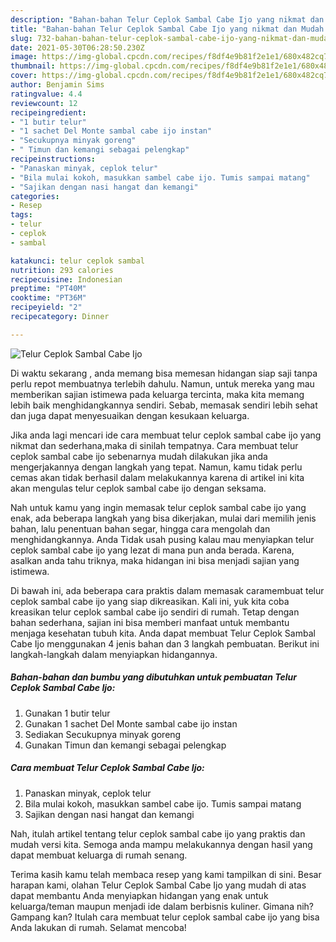 ```yaml
---
description: "Bahan-bahan Telur Ceplok Sambal Cabe Ijo yang nikmat dan Mudah Dibuat"
title: "Bahan-bahan Telur Ceplok Sambal Cabe Ijo yang nikmat dan Mudah Dibuat"
slug: 732-bahan-bahan-telur-ceplok-sambal-cabe-ijo-yang-nikmat-dan-mudah-dibuat
date: 2021-05-30T06:28:50.230Z
image: https://img-global.cpcdn.com/recipes/f8df4e9b81f2e1e1/680x482cq70/telur-ceplok-sambal-cabe-ijo-foto-resep-utama.jpg
thumbnail: https://img-global.cpcdn.com/recipes/f8df4e9b81f2e1e1/680x482cq70/telur-ceplok-sambal-cabe-ijo-foto-resep-utama.jpg
cover: https://img-global.cpcdn.com/recipes/f8df4e9b81f2e1e1/680x482cq70/telur-ceplok-sambal-cabe-ijo-foto-resep-utama.jpg
author: Benjamin Sims
ratingvalue: 4.4
reviewcount: 12
recipeingredient:
- "1 butir telur"
- "1 sachet Del Monte sambal cabe ijo instan"
- "Secukupnya minyak goreng"
- " Timun dan kemangi sebagai pelengkap"
recipeinstructions:
- "Panaskan minyak, ceplok telur"
- "Bila mulai kokoh, masukkan sambel cabe ijo. Tumis sampai matang"
- "Sajikan dengan nasi hangat dan kemangi"
categories:
- Resep
tags:
- telur
- ceplok
- sambal

katakunci: telur ceplok sambal 
nutrition: 293 calories
recipecuisine: Indonesian
preptime: "PT40M"
cooktime: "PT36M"
recipeyield: "2"
recipecategory: Dinner

---
```



![Telur Ceplok Sambal Cabe Ijo](https://img-global.cpcdn.com/recipes/f8df4e9b81f2e1e1/680x482cq70/telur-ceplok-sambal-cabe-ijo-foto-resep-utama.jpg)

Di waktu  sekarang , anda memang bisa memesan hidangan siap saji tanpa perlu repot membuatnya terlebih dahulu. Namun, untuk mereka yang mau memberikan sajian istimewa pada keluarga tercinta, maka kita memang lebih baik menghidangkannya sendiri. Sebab, memasak sendiri lebih sehat dan juga dapat menyesuaikan dengan kesukaan keluarga.

Jika anda lagi mencari ide cara membuat telur ceplok sambal cabe ijo yang nikmat dan sederhana,maka di sinilah tempatnya. Cara membuat telur ceplok sambal cabe ijo  sebenarnya mudah dilakukan jika anda mengerjakannya dengan langkah yang tepat. Namun, kamu tidak perlu cemas akan tidak berhasil dalam melakukannya 
karena di artikel ini kita akan mengulas telur ceplok sambal cabe ijo dengan seksama.  



Nah untuk kamu yang ingin memasak telur ceplok sambal cabe ijo yang enak, ada beberapa langkah yang bisa dikerjakan, mulai dari memilih jenis bahan, lalu penentuan bahan segar, hingga cara mengolah dan menghidangkannya. Anda Tidak usah pusing kalau mau menyiapkan telur ceplok sambal cabe ijo yang lezat di mana pun anda berada. Karena, asalkan anda  tahu triknya, maka hidangan ini bisa menjadi sajian yang istimewa.

Di bawah ini, ada beberapa cara praktis  dalam memasak caramembuat telur ceplok sambal cabe ijo yang siap dikreasikan. Kali ini, yuk kita coba kreasikan telur ceplok sambal cabe ijo sendiri di rumah. Tetap dengan bahan sederhana, sajian ini bisa memberi manfaat untuk membantu menjaga kesehatan tubuh kita. Anda dapat membuat Telur Ceplok Sambal Cabe Ijo menggunakan 4 jenis bahan dan 3 langkah pembuatan. Berikut ini langkah-langkah dalam menyiapkan hidangannya.

<!--inarticleads1-->

##### Bahan-bahan dan bumbu yang dibutuhkan untuk pembuatan Telur Ceplok Sambal Cabe Ijo:

1. Gunakan 1 butir telur
1. Gunakan 1 sachet Del Monte sambal cabe ijo instan
1. Sediakan Secukupnya minyak goreng
1. Gunakan  Timun dan kemangi sebagai pelengkap




<!--inarticleads2-->

##### Cara membuat Telur Ceplok Sambal Cabe Ijo:

1. Panaskan minyak, ceplok telur
1. Bila mulai kokoh, masukkan sambel cabe ijo. Tumis sampai matang
1. Sajikan dengan nasi hangat dan kemangi




Nah, itulah artikel tentang  telur ceplok sambal cabe ijo  yang praktis dan mudah versi kita. Semoga anda mampu melakukannya dengan hasil yang dapat membuat keluarga di rumah senang. 

Terima kasih kamu telah membaca resep yang kami tampilkan di sini. Besar harapan kami, olahan  Telur Ceplok Sambal Cabe Ijo yang mudah di atas dapat membantu Anda menyiapkan hidangan yang enak untuk keluarga/teman maupun menjadi ide dalam berbisnis kuliner. Gimana nih? Gampang kan? Itulah cara membuat telur ceplok sambal cabe ijo yang bisa Anda lakukan di rumah. Selamat mencoba!

